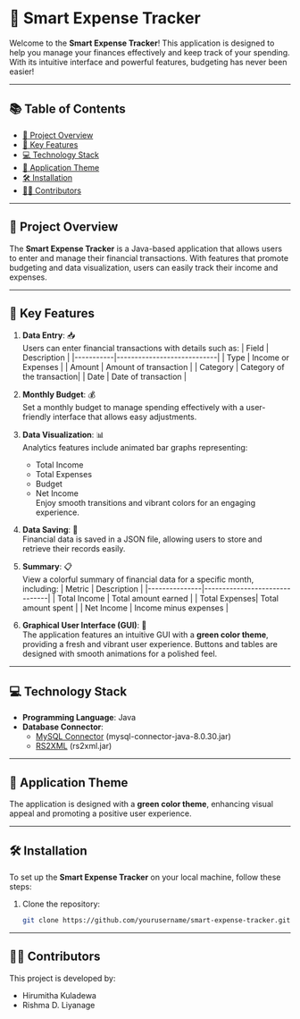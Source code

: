 # 🌟 Smart Expense Tracker

Welcome to the **Smart Expense Tracker**! This application is designed to help you manage your finances effectively and keep track of your spending. With its intuitive interface and powerful features, budgeting has never been easier!

---

## 📚 Table of Contents

- [🌟 Project Overview](#-project-overview)
- [🚀 Key Features](#-key-features)
- [💻 Technology Stack](#-technology-stack)
- [🎨 Application Theme](#-application-theme)
- [🛠 Installation](#-installation)
- [👩‍💻 Contributors](#-contributors)

---

## 🌟 Project Overview

The **Smart Expense Tracker** is a Java-based application that allows users to enter and manage their financial transactions. With features that promote budgeting and data visualization, users can easily track their income and expenses.

---

## 🚀 Key Features

1. **Data Entry**: 📥  
   Users can enter financial transactions with details such as:
   | Field     | Description                |
   |-----------|----------------------------|
   | Type      | Income or Expenses         |
   | Amount    | Amount of transaction      |
   | Category  | Category of the transaction|
   | Date      | Date of transaction        |

2. **Monthly Budget**: 💰  
   Set a monthly budget to manage spending effectively with a user-friendly interface that allows easy adjustments.

3. **Data Visualization**: 📊  
   Analytics features include animated bar graphs representing:
   - Total Income
   - Total Expenses
   - Budget
   - Net Income  
   Enjoy smooth transitions and vibrant colors for an engaging experience.

4. **Data Saving**: 💾  
   Financial data is saved in a JSON file, allowing users to store and retrieve their records easily.  

5. **Summary**: 📋  
   View a colorful summary of financial data for a specific month, including:
   | Metric        | Description                   |
   |---------------|-------------------------------|
   | Total Income  | Total amount earned           |
   | Total Expenses| Total amount spent            |
   | Net Income    | Income minus expenses          |

6. **Graphical User Interface (GUI)**: 🎨  
   The application features an intuitive GUI with a **green color theme**, providing a fresh and vibrant user experience. Buttons and tables are designed with smooth animations for a polished feel.

---

## 💻 Technology Stack

- **Programming Language**: Java
- **Database Connector**: 
  - [MySQL Connector](https://dev.mysql.com/downloads/connector/j/) (mysql-connector-java-8.0.30.jar)
  - [RS2XML](http://rs2xml.sourceforge.net/) (rs2xml.jar)

---

## 🎨 Application Theme

The application is designed with a **green color theme**, enhancing visual appeal and promoting a positive user experience.

---

## 🛠 Installation

To set up the **Smart Expense Tracker** on your local machine, follow these steps:

1. Clone the repository:
   ```bash
   git clone https://github.com/yourusername/smart-expense-tracker.git

---

## 👩‍💻 Contributors

This project is developed by:
- Hirumitha Kuladewa
- Rishma D. Liyanage
